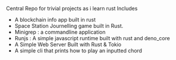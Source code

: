 Central Repo for trivial projects as i learn rust
Includes
- A blockchain info app built in rust
- Space Station Journelling game built in Rust.
- Minigrep : a commandline application
- Runjs : A simple javascript runtime built with rust and deno_core
- A Simple Web Server Built with Rust & Tokio
- A simple cli that prints how to play an inputted chord